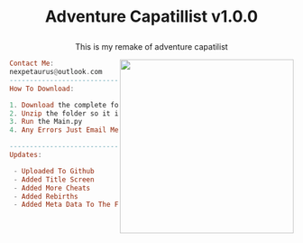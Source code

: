 <h1 align="center">
  <p> Adventure Capatillist v1.0.0</p>
</h1>



<p align="center"> This is my remake of adventure capatilist </p>

<img align="right" src="https://github.com/NexPetaurus/Adventure-Capatilist/blob/main/PreviewIcon.PNG" width="308" />

```haskell
Contact Me:
nexpetaurus@outlook.com
------------------------------
How To Download:

1. Download the complete folder.
2. Unzip the folder so it is all in one place
3. Run the Main.py
4. Any Errors Just Email Me

------------------------------
Updates:

 - Uploaded To Github
 - Added Title Screen
 - Added More Cheats 
 - Added Rebirths
 - Added Meta Data To The File
```
